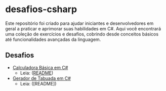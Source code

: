 # desafios-csharp
Este repositório foi criado para ajudar iniciantes e desenvolvedores em geral a praticar e aprimorar suas habilidades em C#.  Aqui você encontrará uma coleção de exercícios e desafios, cobrindo desde conceitos básicos até funcionalidades avançadas da linguagem.

## Desafios 
- [Calculadora Básica em C#](https://github.com/DiegoSanDev/desafios-csharp/tree/main/CalculadoraBasica)
  - Leia: ([README](https://github.com/DiegoSanDev/desafios-csharp/blob/main/CalculadoraBasica/README.md))
- [Gerador de Tabuada em C#](https://github.com/DiegoSanDev/desafios-csharp/tree/main/GeradorTabuada)
  - Leia: ([README]) 
